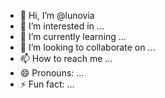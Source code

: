 - 👋 Hi, I’m @lunovia
- 👀 I’m interested in ...
- 🌱 I’m currently learning ...
- 💞️ I’m looking to collaborate on ...
- 📫 How to reach me ...
- 😄 Pronouns: ...
- ⚡ Fun fact: ...

<!---
lunovia/lunovia is a ✨ special ✨ repository because its `README.md` (this file) appears on your GitHub profile.
You can click the Preview link to take a look at your changes.
--->
